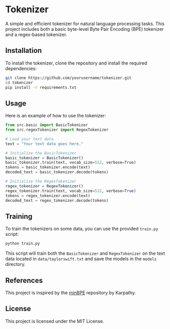 # Tokenizer

A simple and efficient tokenizer for natural language processing tasks. This project includes both a basic byte-level Byte Pair Encoding (BPE) tokenizer and a regex-based tokenizer.

## Installation

To install the tokenizer, clone the repository and install the required dependencies:

```bash
git clone https://github.com/yourusername/tokenizer.git
cd tokenizer
pip install -r requirements.txt
```

## Usage

Here is an example of how to use the tokenizer:

```python
from src.basic import BasicTokenizer
from src.regexTokenizer import RegexTokenizer

# Load your text data
text = "Your text data goes here."

# Initialize the BasicTokenizer
basic_tokenizer = BasicTokenizer()
basic_tokenizer.train(text, vocab_size=512, verbose=True)
tokens = basic_tokenizer.encode(text)
decoded_text = basic_tokenizer.decode(tokens)

# Initialize the RegexTokenizer
regex_tokenizer = RegexTokenizer()
regex_tokenizer.train(text, vocab_size=512, verbose=True)
tokens = regex_tokenizer.encode(text)
decoded_text = regex_tokenizer.decode(tokens)
```

## Training

To train the tokenizers on some data, you can use the provided `train.py` script:

```bash
python train.py
```

This script will train both the `BasicTokenizer` and `RegexTokenizer` on the text data located in `data/taylorswift.txt` and save the models in the `models` directory.

## References

This project is inspired by the [minBPE](https://github.com/karpathy/minBPE) repository by Karpathy.

## License

This project is licensed under the MIT License.
